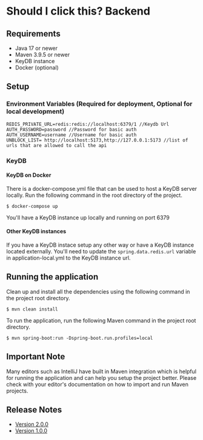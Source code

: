# Should I click this? Backend

## Requirements

* Java 17 or newer
* Maven 3.9.5 or newer
* KeyDB instance
* Docker (optional)

## Setup

### Environment Variables (Required for deployment, Optional for local development)

```
REDIS_PRIVATE_URL=redis:redis://localhost:6379/1 //Keydb Url
AUTH_PASSWORD=password //Password for basic auth
AUTH_USERNAME=username //Username for basic auth  
UNBLOCK_LIST= http://localhost:5173,http://127.0.0.1:5173 //list of urls that are allowed to call the api
```

### KeyDB

#### KeyDB on Docker

There is a docker-compose.yml file that can be used to host a KeyDB server locally. Run the following command in the root directory of the project.

```
$ docker-compose up
```

You'll have a KeyDB instance up locally and running on port 6379

#### Other KeyDB instances

If you have a KeyDB instace setup any other way or have a KeyDB instance located externally. You'll need to update the `spring.data.redis.url` variable in application-local.yml to the KeyDB instance url.

## Running the application

Clean up and install all the dependencies using the following command in the project root directory.

```
$ mvn clean install
```

To run the application, run the following Maven command in the project root directory.

```
$ mvn spring-boot:run -Dspring-boot.run.profiles=local
```

## Important Note

Many editors such as IntelliJ have built in Maven integration which is helpful for running the application and can help you setup the project better. Please check with your editor's documentation on how to import and run Maven projects.

## Release Notes

* [Version 2.0.0](Release%20Notes/Version-2.0.0.md)
* [Version 1.0.0](Release%20Notes/Version-1.0.0.md)
